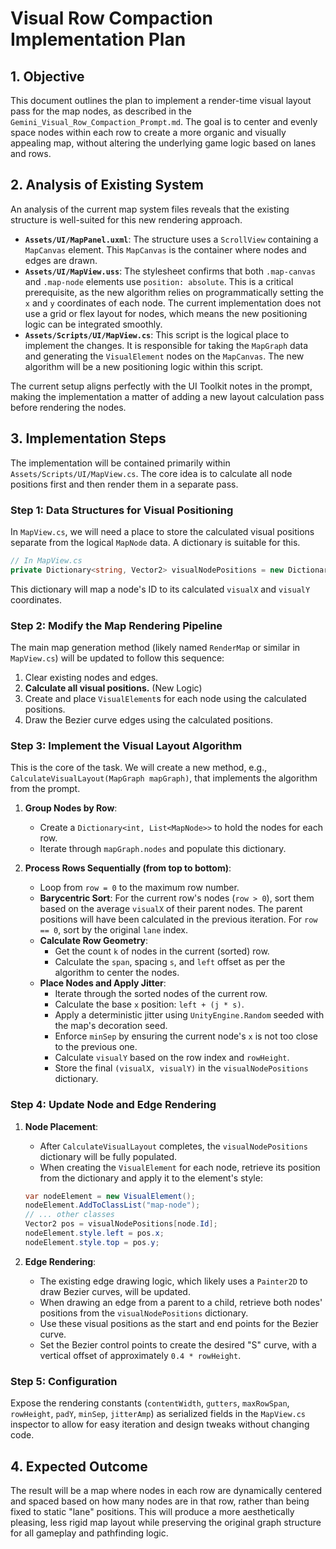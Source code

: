 # Visual Row Compaction Implementation Plan

## 1. Objective

This document outlines the plan to implement a render-time visual layout pass for the map nodes, as described in the `Gemini_Visual_Row_Compaction_Prompt.md`. The goal is to center and evenly space nodes within each row to create a more organic and visually appealing map, without altering the underlying game logic based on lanes and rows.

## 2. Analysis of Existing System

An analysis of the current map system files reveals that the existing structure is well-suited for this new rendering approach.

*   **`Assets/UI/MapPanel.uxml`**: The structure uses a `ScrollView` containing a `MapCanvas` element. This `MapCanvas` is the container where nodes and edges are drawn.
*   **`Assets/UI/MapView.uss`**: The stylesheet confirms that both `.map-canvas` and `.map-node` elements use `position: absolute`. This is a critical prerequisite, as the new algorithm relies on programmatically setting the `x` and `y` coordinates of each node. The current implementation does not use a grid or flex layout for nodes, which means the new positioning logic can be integrated smoothly.
*   **`Assets/Scripts/UI/MapView.cs`**: This script is the logical place to implement the changes. It is responsible for taking the `MapGraph` data and generating the `VisualElement` nodes on the `MapCanvas`. The new algorithm will be a new positioning logic within this script.

The current setup aligns perfectly with the UI Toolkit notes in the prompt, making the implementation a matter of adding a new layout calculation pass before rendering the nodes.

## 3. Implementation Steps

The implementation will be contained primarily within `Assets/Scripts/UI/MapView.cs`. The core idea is to calculate all node positions first and then render them in a separate pass.

### Step 1: Data Structures for Visual Positioning

In `MapView.cs`, we will need a place to store the calculated visual positions separate from the logical `MapNode` data. A dictionary is suitable for this.

```csharp
// In MapView.cs
private Dictionary<string, Vector2> visualNodePositions = new Dictionary<string, Vector2>();
```

This dictionary will map a node's ID to its calculated `visualX` and `visualY` coordinates.

### Step 2: Modify the Map Rendering Pipeline

The main map generation method (likely named `RenderMap` or similar in `MapView.cs`) will be updated to follow this sequence:
1.  Clear existing nodes and edges.
2.  **Calculate all visual positions.** (New Logic)
3.  Create and place `VisualElement`s for each node using the calculated positions.
4.  Draw the Bezier curve edges using the calculated positions.

### Step 3: Implement the Visual Layout Algorithm

This is the core of the task. We will create a new method, e.g., `CalculateVisualLayout(MapGraph mapGraph)`, that implements the algorithm from the prompt.

1.  **Group Nodes by Row**:
    *   Create a `Dictionary<int, List<MapNode>>` to hold the nodes for each row.
    *   Iterate through `mapGraph.nodes` and populate this dictionary.

2.  **Process Rows Sequentially (from top to bottom)**:
    *   Loop from `row = 0` to the maximum row number.
    *   **Barycentric Sort**: For the current row's nodes (`row > 0`), sort them based on the average `visualX` of their parent nodes. The parent positions will have been calculated in the previous iteration. For `row == 0`, sort by the original `lane` index.
    *   **Calculate Row Geometry**:
        *   Get the count `k` of nodes in the current (sorted) row.
        *   Calculate the `span`, spacing `s`, and `left` offset as per the algorithm to center the nodes.
    *   **Place Nodes and Apply Jitter**:
        *   Iterate through the sorted nodes of the current row.
        *   Calculate the base `x` position: `left + (j * s)`.
        *   Apply a deterministic jitter using `UnityEngine.Random` seeded with the map's decoration seed.
        *   Enforce `minSep` by ensuring the current node's `x` is not too close to the previous one.
        *   Calculate `visualY` based on the row index and `rowHeight`.
        *   Store the final `(visualX, visualY)` in the `visualNodePositions` dictionary.

### Step 4: Update Node and Edge Rendering

1.  **Node Placement**:
    *   After `CalculateVisualLayout` completes, the `visualNodePositions` dictionary will be fully populated.
    *   When creating the `VisualElement` for each node, retrieve its position from the dictionary and apply it to the element's style:
      ```csharp
      var nodeElement = new VisualElement();
      nodeElement.AddToClassList("map-node");
      // ... other classes
      Vector2 pos = visualNodePositions[node.Id];
      nodeElement.style.left = pos.x;
      nodeElement.style.top = pos.y;
      ```

2.  **Edge Rendering**:
    *   The existing edge drawing logic, which likely uses a `Painter2D` to draw Bezier curves, will be updated.
    *   When drawing an edge from a parent to a child, retrieve both nodes' positions from the `visualNodePositions` dictionary.
    *   Use these visual positions as the start and end points for the Bezier curve.
    *   Set the Bezier control points to create the desired "S" curve, with a vertical offset of approximately `0.4 * rowHeight`.

### Step 5: Configuration

Expose the rendering constants (`contentWidth`, `gutters`, `maxRowSpan`, `rowHeight`, `padY`, `minSep`, `jitterAmp`) as serialized fields in the `MapView.cs` inspector to allow for easy iteration and design tweaks without changing code.

## 4. Expected Outcome

The result will be a map where nodes in each row are dynamically centered and spaced based on how many nodes are in that row, rather than being fixed to static "lane" positions. This will produce a more aesthetically pleasing, less rigid map layout while preserving the original graph structure for all gameplay and pathfinding logic.
